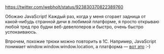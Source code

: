 ﻿https://twitter.com/webholt/status/923830370822389760

Обожаю JavaScript! Каждый раз, когда у меня сгорает задница от какой-нибудь странной дичи в любимой платформе, я просто открываю любой тред про будни веб-девелоперов и быстро, очень быстро успокаиваюсь.

Впрочем, похожие трюки можно повторить в 1С. Например, JavaScript понимает window.window.window.location, а платформа — [вот это](thisobject-thisobject.png) :-)